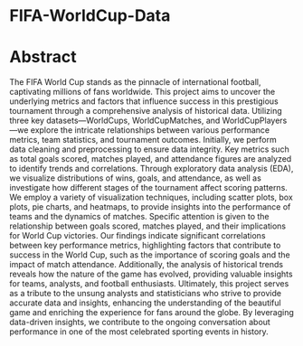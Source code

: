 # FIFA-WorldCup-Data
# Abstract
The FIFA World Cup stands as the pinnacle of international football, captivating millions of fans worldwide. This project aims to uncover the underlying metrics and factors that influence success in this prestigious tournament through a comprehensive analysis of historical data. Utilizing three key datasets—WorldCups, WorldCupMatches, and WorldCupPlayers—we explore the intricate relationships between various performance metrics, team statistics, and tournament outcomes.
Initially, we perform data cleaning and preprocessing to ensure data integrity. Key metrics such as total goals scored, matches played, and attendance figures are analyzed to identify trends and correlations. Through exploratory data analysis (EDA), we visualize distributions of wins, goals, and attendance, as well as investigate how different stages of the tournament affect scoring patterns.
We employ a variety of visualization techniques, including scatter plots, box plots, pie charts, and heatmaps, to provide insights into the performance of teams and the dynamics of matches. Specific attention is given to the relationship between goals scored, matches played, and their implications for World Cup victories.
Our findings indicate significant correlations between key performance metrics, highlighting factors that contribute to success in the World Cup, such as the importance of scoring goals and the impact of match attendance. Additionally, the analysis of historical trends reveals how the nature of the game has evolved, providing valuable insights for teams, analysts, and football enthusiasts.
Ultimately, this project serves as a tribute to the unsung analysts and statisticians who strive to provide accurate data and insights, enhancing the understanding of the beautiful game and enriching the experience for fans around the globe. By leveraging data-driven insights, we contribute to the ongoing conversation about performance in one of the most celebrated sporting events in history.
